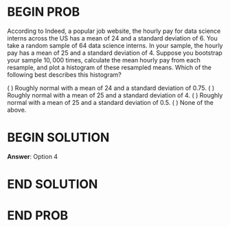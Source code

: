 # BEGIN PROB

According to Indeed, a popular job website, the hourly pay for data
science interns across the US has a mean of $24$ and a standard deviation
of $6$. You take a random sample of $64$ data science interns. In your
sample, the hourly pay has a mean of $25$ and a standard deviation of $4$.
Suppose you bootstrap your sample $10,000$ times, calculate the mean
hourly pay from each resample, and plot a histogram of these resampled
means. Which of the following best describes this histogram?

( ) Roughly normal with a mean of 24 and a standard deviation of $0.75$.
( ) Roughly normal with a mean of 25 and a standard deviation of $4$.
( ) Roughly normal with a mean of 25 and a standard deviation of $0.5$.
( ) None of the above.

# BEGIN SOLUTION
**Answer**: Option 4
# END SOLUTION

# END PROB